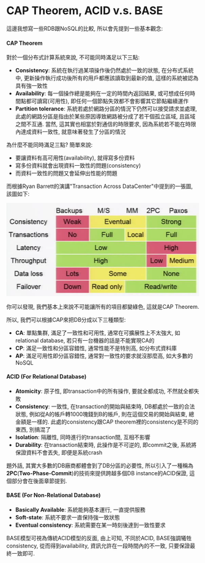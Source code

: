 # CAP Theorem, ACID v.s. BASE

這邊我想寫一些RDB跟NoSQL的比較, 所以會先提到一些基本觀念:

#### CAP Theorem

對於一個分布式計算系統來說, 不可能同時滿足以下三點:

* **Consistency**: 系統在執行過某項操作後仍然處於一致的狀態, 在分布式系統中, 更新操作執行成功後所有的用戶都應該讀取到最新的值, 這樣的系統被認為具有強一致性
* **Availability**: 每一個操作總是能夠在一定的時間內返回結果, 或可想成任何時間點都可讀寫\(可用性\), 即任何一個節點失效都不會影響其它節點繼續運作
* **Partition tolerance**: 系統若處於網路分區的情況下仍然可以接受請求並處理, 此處的網路分區是指由於某些原因導致網路被分成了若干個孤立區域, 且區域之間不互通. 當然, 這其實也相當於對通信的時限要求, 因為系統若不能在時限內達成資料一致性, 就意味著發生了分區的情況

為什麼不能同時滿足三點? 簡單來說:

* 要讓資料有高可用性\(availability\), 就得寫多份資料
* 寫多份資料就會出現資料一致性的問題\(consistency\)
* 而資料一致性的問題又會延伸出性能的問題

而根據Ryan Barrett的演講"Transaction Across DataCenter"中提到的一張圖, 該圖如下:

![](/assets/CAP.png)

你可以發現, 我們基本上來說不可能讓所有的項目都變綠色, 這就是CAP Theorem.

所以, 我們可以根據CAP來把DB分成以下三種類型:

* **CA**: 單點集群, 滿足了一致性和可用性, 通常在可擴展性上不太強大, 如relational database, 若只有一台機器的話是不能實現CA的
* **CP**: 滿足一致性和分區容錯性, 通常性能不是特別高, 如分布式資料庫
* **AP**: 滿足可用性即分區容錯性, 通常對一致性的要求就沒那麼高, 如大多數的NoSQL

#### ACID \(For Relational Database\)

* **Atomicity**: 原子性, 即transaction中的所有操作, 要就全都成功, 不然就全都失敗
* **Consistency**: 一致性, 在transaction的開始與結束時, DB都處於一致的合法狀態, 例如從A的帳戶轉1000塊錢到B的帳戶, 則在這個交易的開始與結束, 總金額是一樣的. 此處的consistency跟CAP theorem裡的consistency是不同的東西, 別搞混了
* **Isolation**: 隔離性, 同時進行的transaction間, 互相不影響
* **Durability**: 在transaction結束時, 此操作是不可逆的, 即commit之後, 系統將保證資料不會丟失, 即便是系統crash

題外話, 其實大多數的DB廠商都體會到了DB分區的必要性, 所以引入了一種稱為**2PC**\(**Two-Phase-Commit**\)的技術來提供跨越多個DB instance的ACID保證, 這個部分會在後面章節提到.

#### BASE \(For Non-Relational Database\)

* **Basically Available**: 系統能夠基本運行, 一直提供服務
* **Soft-state**: 系統不要求一直保持強一致狀態
* **Eventual consistency**: 系統需要在某一時刻後達到一致性要求

BASE模型可視為傳統ACID模型的反面, 由上可知, 不同於ACID, BASE強調犧牲consistency, 從而得到availability, 資訊允許在一段時間內的不一致, 只要保證最終一致即可.

#### 



